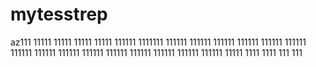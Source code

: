 # mytesstrep
az111
11111
11111
11111
11111
111111
1111111
111111
111111
111111
111111
111111
111111
111111
111111
111111
111111
111111
111111
111111
111111
111111
11111
1111
1111
111
111
